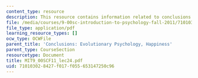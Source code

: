 ```yaml
---
content_type: resource
description: This resource contains information related to conclusions.
file: /media/courses/9-00sc-introduction-to-psychology-fall-2011/710103028427f017f055653147250c96_MIT9_00SCF11_lec24.pdf
file_type: application/pdf
learning_resource_types: []
ocw_type: OCWFile
parent_title: 'Conclusions: Evolutionary Psychology, Happiness'
parent_type: CourseSection
resourcetype: Document
title: MIT9_00SCF11_lec24.pdf
uid: 71010302-8427-f017-f055-653147250c96
---
```

